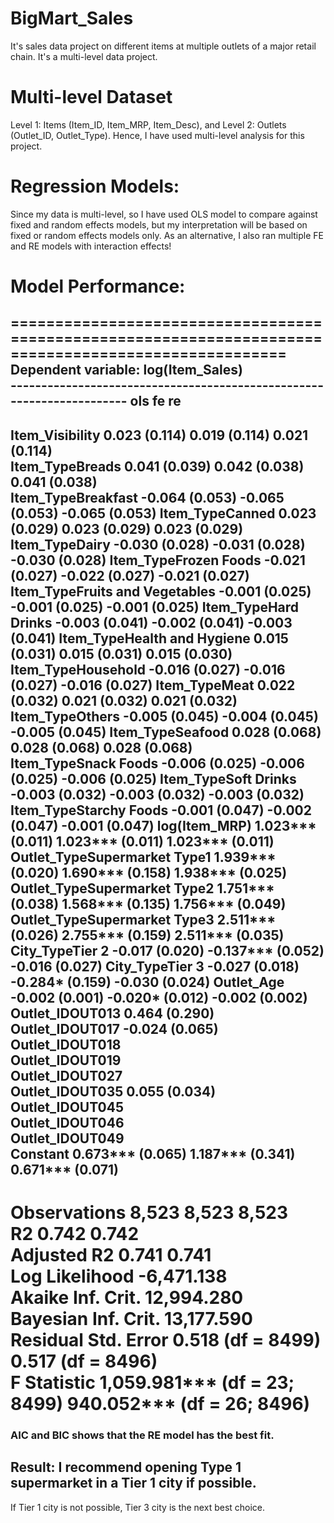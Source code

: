 # BigMart_Sales
It's sales data project on different items at multiple outlets of a major retail chain. It's a multi-level data project.

# Multi-level Dataset
Level 1: Items (Item_ID, Item_MRP, Item_Desc), and 
Level 2: Outlets (Outlet_ID, Outlet_Type).
Hence, I have used multi-level analysis for this project. 

# Regression Models:
Since my data is multi-level, so I have used OLS model to compare against fixed and random effects models, but my interpretation will be based on fixed or random effects models only. As an alternative, I also ran multiple FE and RE models with interaction effects!

# Model Performance:

=====================================================================================================
                                              Dependent variable: log(Item_Sales)              
                               ----------------------------------------------------------------------
                                         ols                         fe                    re
-----------------------------------------------------------------------------------------------------
Item_Visibility                       0.023 (0.114)               0.019 (0.114)         0.021 (0.114)  
Item_TypeBreads                       0.041 (0.039)               0.042 (0.038)         0.041 (0.038)  
Item_TypeBreakfast                    -0.064 (0.053)              -0.065 (0.053)        -0.065 (0.053) 
Item_TypeCanned                       0.023 (0.029)               0.023 (0.029)         0.023 (0.029)  
Item_TypeDairy                        -0.030 (0.028)              -0.031 (0.028)        -0.030 (0.028) 
Item_TypeFrozen Foods                 -0.021 (0.027)              -0.022 (0.027)        -0.021 (0.027) 
Item_TypeFruits and Vegetables        -0.001 (0.025)              -0.001 (0.025)        -0.001 (0.025) 
Item_TypeHard Drinks                  -0.003 (0.041)              -0.002 (0.041)        -0.003 (0.041) 
Item_TypeHealth and Hygiene           0.015 (0.031)               0.015 (0.031)         0.015 (0.030)  
Item_TypeHousehold                    -0.016 (0.027)              -0.016 (0.027)        -0.016 (0.027) 
Item_TypeMeat                         0.022 (0.032)               0.021 (0.032)         0.021 (0.032)  
Item_TypeOthers                       -0.005 (0.045)              -0.004 (0.045)        -0.005 (0.045) 
Item_TypeSeafood                      0.028 (0.068)               0.028 (0.068)         0.028 (0.068)  
Item_TypeSnack Foods                  -0.006 (0.025)              -0.006 (0.025)        -0.006 (0.025) 
Item_TypeSoft Drinks                  -0.003 (0.032)              -0.003 (0.032)        -0.003 (0.032) 
Item_TypeStarchy Foods                -0.001 (0.047)              -0.002 (0.047)        -0.001 (0.047) 
log(Item_MRP)                        1.023*** (0.011)            1.023*** (0.011)      1.023*** (0.011)
Outlet_TypeSupermarket Type1         1.939*** (0.020)            1.690*** (0.158)      1.938*** (0.025)
Outlet_TypeSupermarket Type2         1.751*** (0.038)            1.568*** (0.135)      1.756*** (0.049)
Outlet_TypeSupermarket Type3         2.511*** (0.026)            2.755*** (0.159)      2.511*** (0.035)
City_TypeTier 2                       -0.017 (0.020)            -0.137*** (0.052)       -0.016 (0.027) 
City_TypeTier 3                       -0.027 (0.018)             -0.284* (0.159)        -0.030 (0.024) 
Outlet_Age                            -0.002 (0.001)             -0.020* (0.012)        -0.002 (0.002) 
Outlet_IDOUT013                                                   0.464 (0.290)                        
Outlet_IDOUT017                                                   -0.024 (0.065)                       
Outlet_IDOUT018                                                                                        
Outlet_IDOUT019                                                                                        
Outlet_IDOUT027                                                                                        
Outlet_IDOUT035                                                   0.055 (0.034)                        
Outlet_IDOUT045                                                                                        
Outlet_IDOUT046                                                                                        
Outlet_IDOUT049                                                                                        
Constant                             0.673*** (0.065)            1.187*** (0.341)      0.671*** (0.071)
-------------------------------------------------------------------------------------------------------
Observations                              8,523                       8,523                 8,523      
R2                                        0.742                       0.742                            
Adjusted R2                               0.741                       0.741                            
Log Likelihood                                                                            -6,471.138   
Akaike Inf. Crit.                                                                         12,994.280   
Bayesian Inf. Crit.                                                                       13,177.590   
Residual Std. Error                 0.518 (df = 8499)           0.517 (df = 8496)                      
F Statistic                    1,059.981*** (df = 23; 8499) 940.052*** (df = 26; 8496)                 
=======================================================================================================
### AIC and BIC shows that the RE model has the best fit.

## Result: I recommend opening Type 1 supermarket in a Tier 1 city if possible.
If Tier 1 city is not possible, Tier 3 city is the next best choice.


